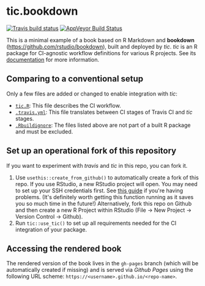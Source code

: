 # tic.bookdown

<!-- badges: start -->
[![Travis build status](https://travis-ci.org/ropenscilabs/tic.bookdown.svg?branch=master)](https://travis-ci.org/ropenscilabs/tic.bookdown)
[![AppVeyor Build Status](https://ci.appveyor.com/api/projects/status/github/ropenscilabs/tic.bookdown?branch=master&svg=true)](https://ci.appveyor.com/project/ropenscilabs/tic-package)
<!-- badges: end -->

This is a minimal example of a book based on R Markdown and **bookdown** (https://github.com/rstudio/bookdown), built and deployed by _tic_. 
_tic_ is an R package for CI-agnostic workflow definitions for various R projects. 
See its [documentation](https://ropenscilabs.github.io/tic/) for more information.

## Comparing to a conventional setup

Only a few files are added or changed to enable integration with _tic_:

- [`tic.R`](tic.R): This file describes the CI workflow.
- [`.travis.yml`](.travis.yml): This file translates between CI stages of Travis CI and _tic_ stages.
- [`.Rbuildignore`](.Rbuildignore): The files listed above are not part of a built R package and must be excluded.

## Set up an operational fork of this repository

If you want to experiment with _travis_ and _tic_ in this repo, you can fork it.

1. Use `usethis::create_from_github()` to automatically create a fork of this repo.
    If you use RStudio, a new RStudio project will open. 
    You may need to set up your SSH credentials first. See [this guide](http://happygitwithr.com/ssh-keys.html) if you're having problems. 
    (It's definitely worth getting this function running as it saves you so much time in the future!) 
    Alternatively, fork this repo on Github and then create a new R Project within RStudio (File -> New Project -> Version Control -> Github). 
1. Run `tic::use_tic()` to set up all requirements needed for the CI integration of your package.

## Accessing the rendered book

The rendered version of the book lives in the `gh-pages` branch (which will be automatically created if missing) and is served via _Github Pages_ using the following URL scheme: `https://<username>.github.io/<repo-name>`.
